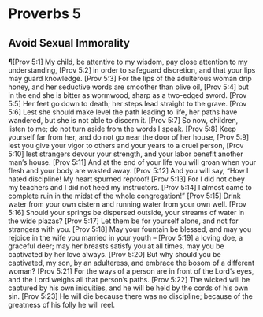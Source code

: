 # Proverbs 5

## Avoid Sexual Immorality
¶[Prov 5:1] My child, be attentive to my wisdom, pay close attention to my understanding,
[Prov 5:2] in order to safeguard discretion, and that your lips may guard knowledge.
[Prov 5:3] For the lips of the adulterous woman drip honey, and her seductive words are smoother than olive oil,
[Prov 5:4] but in the end she is bitter as wormwood, sharp as a two-edged sword.
[Prov 5:5] Her feet go down to death; her steps lead straight to the grave.
[Prov 5:6] Lest she should make level the path leading to life, her paths have wandered, but she is not able to discern it.
[Prov 5:7] So now, children, listen to me; do not turn aside from the words I speak.
[Prov 5:8] Keep yourself far from her, and do not go near the door of her house,
[Prov 5:9] lest you give your vigor to others and your years to a cruel person,
[Prov 5:10] lest strangers devour your strength, and your labor benefit another man’s house.
[Prov 5:11] And at the end of your life you will groan when your flesh and your body are wasted away.
[Prov 5:12] And you will say, “How I hated discipline! My heart spurned reproof!
[Prov 5:13] For I did not obey my teachers and I did not heed my instructors.
[Prov 5:14] I almost came to complete ruin in the midst of the whole congregation!”
[Prov 5:15] Drink water from your own cistern and running water from your own well.
[Prov 5:16] Should your springs be dispersed outside, your streams of water in the wide plazas?
[Prov 5:17] Let them be for yourself alone, and not for strangers with you.
[Prov 5:18] May your fountain be blessed, and may you rejoice in the wife you married in your youth –
[Prov 5:19] a loving doe, a graceful deer; may her breasts satisfy you at all times, may you be captivated by her love always.
[Prov 5:20] But why should you be captivated, my son, by an adulteress, and embrace the bosom of a different woman?
[Prov 5:21] For the ways of a person are in front of the Lord’s eyes, and the Lord weighs all that person’s paths.
[Prov 5:22] The wicked will be captured by his own iniquities, and he will be held by the cords of his own sin.
[Prov 5:23] He will die because there was no discipline; because of the greatness of his folly he will reel.
